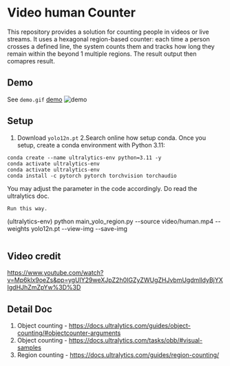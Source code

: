 
 
# Video human Counter  
 
This repository provides a solution for counting people in videos or live streams. It uses a hexagonal region-based counter: each time a person crosses a defined line, the system counts them and tracks how long they remain within the beyond 1 multiple regions. The result output then comapres result.


## Demo  
See `demo.gif`
[demo](demo.gif)
![demo](demo.gif)



## Setup 
1. Download `yolo12n.pt`
2.Search online how setup conda. 
Once you setup, create a conda environment with Python 3.11:
```
conda create --name ultralytics-env python=3.11 -y
conda activate ultralytics-env
conda activate ultralytics-env
conda install -c pytorch pytorch torchvision torchaudio

```

You may adjust the parameter in the code accordingly. Do read the ultralytics doc.
```
Run this way.
```
(ultralytics-env) python main_yolo_region.py --source video/human.mp4 --weights yolo12n.pt --view-img --save-img
```
```

## Video credit 
https://www.youtube.com/watch?v=Mp6klx9oeZs&pp=ygUlY29weXJpZ2h0IGZyZWUgZHJvbmUgdmlldyBjYXIgdHJhZmZpYw%3D%3D 


## Detail Doc   
1. Object counting - https://docs.ultralytics.com/guides/object-counting/#objectcounter-arguments
2. Object counting - https://docs.ultralytics.com/tasks/obb/#visual-samples
3. Region counting - https://docs.ultralytics.com/guides/region-counting/